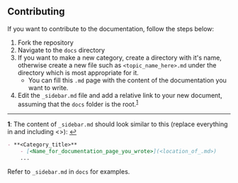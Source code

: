 ## Contributing

If you want to contribute to the documentation, follow the steps below:
1. Fork the repository
2. Navigate to the `docs` directory
3. If you want to make a new category, create a directory with it's name, otherwise create a new file such as `<topic_name_here>.md` under the directory which is most appropriate for it.
    - You can fill this `.md` page with the content of the documentation you want to write.
4. Edit the `_sidebar.md` file and add a relative link to your new document, assuming that the `docs` folder is the root.<sup id="a1">[1](#f1)</sup>

---

<b id="f1">1</b>: The content of `_sidebar.md` should look similar to this (replace everything in and including <\>): [↩](#a1)
```markdown
- **<Category_title>**
    - [<Name_for_documentation_page_you_wrote>](<location_of_.md>)
    ... 
```
Refer to `_sidebar.md` in `docs` for examples.
